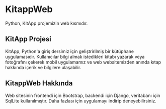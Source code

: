 # KitappWeb

Python, KitApp projemizin web kısmıdır.

## KitApp Projesi

KitApp, Python'a giriş dersimiz için geliştririlmiş bir kütüphane uygulamasıdır. Kullanıcılar bilgi almak istedikleri kitabı yazarak veya fotoğrafını çekerek mobil uygulamamız ve web websitemizden anında kıtap hakkında içerik ve bilgilere ulaşabilir.

## KitappWeb Hakkında

Web sitesinin frontendi için Bootstrap, backendi için Django, veritabanı için SqlLite kullanılmıştır.
Daha fazlası için uygulamayı indirip deneyebilirsiniz.
